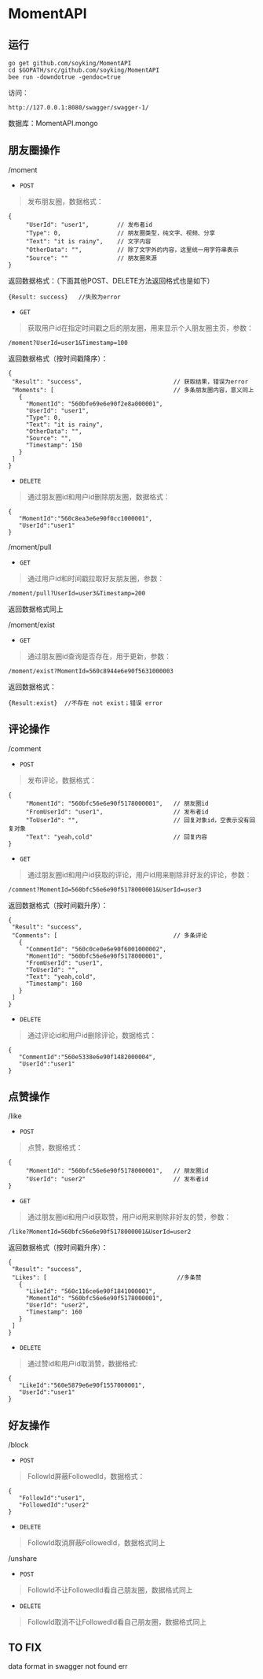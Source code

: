 MomentAPI
=========
## 运行 ##
```
go get github.com/soyking/MomentAPI
cd $GOPATH/src/github.com/soyking/MomentAPI
bee run -downdotrue -gendoc=true
```
访问：
```
http://127.0.0.1:8080/swagger/swagger-1/
```
数据库：MomentAPI.mongo


## 朋友圈操作 ##

/moment
- `POST`

 >发布朋友圈，数据格式：
 ```
{
      "UserId": "user1",		// 发布者id
      "Type": 0,				// 朋友圈类型，纯文字、视频、分享
      "Text": "it is rainy",	// 文字内容
      "OtherData": "",		    // 除了文字外的内容，这里统一用字符串表示
      "Source": ""			    // 朋友圈来源
}
```
 返回数据格式：（下面其他POST、DELETE方法返回格式也是如下）
 ```
{Result: success}	//失败为error
```

- `GET`

 >获取用户id在指定时间戳之后的朋友圈，用来显示个人朋友圈主页，参数：
 ```
/moment?UserId=user1&Timestamp=100
```
 返回数据格式（按时间戳降序）：
 ```
{
  "Result": "success",							// 获取结果，错误为error
  "Moments": [									// 多条朋友圈内容，意义同上
    {
      "MomentId": "560bfe69e6e90f2e8a000001",
      "UserId": "user1",
      "Type": 0,
      "Text": "it is rainy",
      "OtherData": "",
      "Source": "",
      "Timestamp": 150
    }
  ]
}
```

- `DELETE`

 >通过朋友圈id和用户id删除朋友圈，数据格式：
 ```
{
	"MomentId":"560c8ea3e6e90f0cc1000001",
    "UserId":"user1"
}
```

/moment/pull
- `GET`

 >通过用户id和时间戳拉取好友朋友圈，参数：
 ```
/moment/pull?UserId=user3&Timestamp=200
```
 返回数据格式同上

/moment/exist

- `GET`

 >通过朋友圈id查询是否存在，用于更新，参数：
 ```
/moment/exist?MomentId=560c8944e6e90f5631000003
```
 返回数据格式：
 ```
{Result:exist}	//不存在 not exist；错误 error
```

## 评论操作 ##

/comment
- `POST`

 >发布评论，数据格式：
 ```
{
      "MomentId": "560bfc56e6e90f5178000001",	// 朋友圈id
      "FromUserId": "user1",					// 发布者id
      "ToUserId": "",							// 回复对象id，空表示没有回复对象
      "Text": "yeah,cold"					    // 回复内容
}
```

- `GET`

 >通过朋友圈id和用户id获取的评论，用户id用来剔除非好友的评论，参数：
 ```
/comment?MomentId=560bfc56e6e90f5178000001&UserId=user3
```
 返回数据格式（按时间戳升序）：
 ```
{
  "Result": "success",
  "Comments": [									// 多条评论
    {
      "CommentId": "560c0ce0e6e90f6001000002",
      "MomentId": "560bfc56e6e90f5178000001",
      "FromUserId": "user1",
      "ToUserId": "",
      "Text": "yeah,cold",
      "Timestamp": 160
    }
  ]
}
```

- `DELETE`

 >通过评论id和用户id删除评论，数据格式：
 ```
{
	"CommentId":"560e5338e6e90f1482000004",
    "UserId":"user1"
}
```

## 点赞操作 ##

/like
- `POST`

 >点赞，数据格式：
 ```
{
      "MomentId": "560bfc56e6e90f5178000001",	// 朋友圈id
      "UserId": "user2"         				// 发布者id
}
```

- `GET`

 >通过朋友圈id和用户id获取赞，用户id用来剔除非好友的赞，参数：
 ```
/like?MomentId=560bfc56e6e90f5178000001&UserId=user2
```
返回数据格式（按时间戳升序）：
 ```
{
  "Result": "success",
  "Likes": [									 //多条赞
    {
      "LikeId": "560c116ce6e90f1841000001",
      "MomentId": "560bfc56e6e90f5178000001",
      "UserId": "user2",
      "Timestamp": 160
    }
  ]
}
```

- `DELETE`

 >通过赞id和用户id取消赞，数据格式:
 ```
{
	"LikeId":"560e5879e6e90f1557000001",
    "UserId":"user1"
}
```

## 好友操作 ##

/block
- `POST`

 >FollowId屏蔽FollowedId，数据格式：
 ```
{
	"FollowId":"user1",
    "FollowedId":"user2"
}
```

- `DELETE`

 >FollowId取消屏蔽FollowedId，数据格式同上

/unshare
- `POST`

 >FollowId不让FollowedId看自己朋友圈，数据格式同上

- `DELETE`

 >FollowId取消不让FollowedId看自己朋友圈，数据格式同上

## TO FIX ##
data format in swagger
not found err
